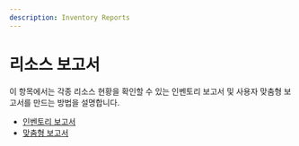 ```yaml
---
description: Inventory Reports
---
```


# 리소스 보고서

이 항목에서는 각종 리소스 현황을 확인할 수 있는 인벤토리 보고서 및 사용자 맞춤형 보고서를 만드는 방법을 설명합니다.

* [인벤토리 보고서](undefined.md)
* [맞춤형 보고서](undefined-1.md)

